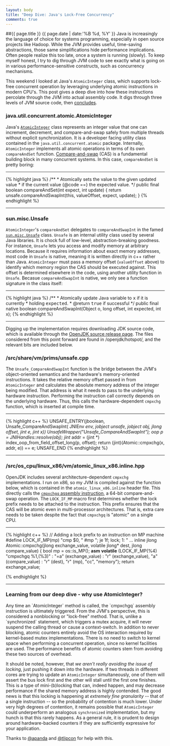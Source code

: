 ```yaml
---
layout: body
title: "Deep Dive: Java's Lock-Free Concurrency"
comments: true
---
```


##{{ page.title }}
<span class="blog_date">{{ page.date | date:'%B %d, %Y' }}</span>
Java is increasingly the language of choice for systems programming, 
especially in open source
projects like Hadoop. While the JVM provides useful, time-saving
abstractions, those same simplifications hide performance implications.
Often people realize this too late, once a system is running (slowly). 
To keep myself honest, I try to dig through JVM code to see exactly what is 
going on in various performance-sensitive constructs, such as concurrency
mechanisms.

This weekend I looked at Java's `AtomicInteger` class, which supports 
lock-free concurrent operation by leveraging underlying atomic instructions 
in modern CPU's. This post gives a deep dive into how these instructions percolate through the JVM into actual assembly code. It digs through three levels
of JVM source code, then <a href="#conclusion">concludes</a>.

### java.util.concurrent.atomic.AtomicInteger
Java's [`AtomicInteger`](http://docs.oracle.com/javase/7/docs/api/java/util/concurrent/atomic/AtomicInteger.html) class
represents an integer value that one can increment, decrement, and 
compare-and-swap safely from multiple threads without explicit
synchronization. It is a developer facing utility class contained in the 
`java.util.concurrent.atomic` package. 
Internally, `AtomicInteger` implements all atomic operations in terms of 
its own `compareAndSet` function. 
[Compare-and-swap](http://en.wikipedia.org/wiki/Compare-and-swap) (CAS) is a fundamental building block in many concurrent systems. In this case,
`compareAndSet` is pretty boring:

* * *

{% highlight java %}
    /**
     * Atomically sets the value to the given updated value
     * if the current value {@code ==} the expected value.
     */
    public final boolean compareAndSet(int expect, int update) {
        return unsafe.compareAndSwapInt(this, valueOffset, expect, update);
    }
{% endhighlight %} 

* * *

### sun.misc.Unsafe
`AtomicInteger`'s `compareAndSet` delegates to `compareAndSwapInt` in the famed 
[`sun.misc.Unsafe`](http://www.docjar.com/html/api/sun/misc/Unsafe.java.html)
class. `Unsafe` is an internal utility class used by several Java libraries.
It is chock full of low-level, abstraction-breaking goodness. 
For instance, `Unsafe` lets you access and modify memory at arbitrary locations.
Because it requires information about exact memory addresses, 
most code in `Unsafe` is native, meaning it is written directly 
in c++ rather than Java. `AtomicInteger` must pass a memory offset 
(`valueOffset` above) to identify which memory region the CAS should be executed
against. This offset is determined elsewhere in the code, using another utility function in `Unsafe`. Becasue `compareAndSwapInt` is native, we only 
see a function signature in the class itself:

* * * 

{% highlight java %}
    /**
     * Atomically update Java variable to <tt>x</tt> if it is currently
     * holding <tt>expected</tt>.
     * @return <tt>true</tt> if successful
     */
    public final native boolean compareAndSwapInt(Object o, long offset,
                                                  int expected,
                                                  int x);
{% endhighlight %}

* * *

<p style="margin-top:10px;">
Digging up the implementation requires downloading JDK source code, 
which is available through the
<a href="http://download.java.net/openjdk/jdk7/">
OpenJDK source release page</a>.
The files considered from this point forward are found in /openjdk/hotspot/,
and the relevant bits are included below.
</p>

### /src/share/vm/prims/unsafe.cpp
The `Unsafe_CompareAndSwapInt` function is the bridge between the JVM's 
object-oriented semantics and the hardware's memory-oriented instructions. 
It takes the relative memory offset passed in from 
`AtomicInteger` and calculates the absolute memory address of the integer
being modified. That address is what it needs to pass to the underlying
hardware instruction. Performing the instruction call correctly depends on the
underlying hardware. Thus, this calls the hardware-dependent `cmpxchg` 
function, which is inserted at compile time.

* * *

{% highlight c++ %}
UNSAFE_ENTRY(jboolean, Unsafe_CompareAndSwapInt(
  JNIEnv *env, jobject unsafe, jobject obj, jlong offset, jint e, jint x))
  UnsafeWrapper("Unsafe_CompareAndSwapInt");
  oop p = JNIHandles::resolve(obj);
  jint* addr = (jint *) index_oop_from_field_offset_long(p, offset);
  return (jint)(Atomic::cmpxchg(x, addr, e)) == e;
UNSAFE_END
{% endhighlight %}

* * *

### /src/os_cpu/linux_x86/vm/atomic_linux_x86.inline.hpp 
OpenJDK includes several architecture-dependent `cmpxchg` implementations. 
I run on x86, so my JVM is compiled against the function below, which
is contained in the `atomic_linux_x86.inline` header file.
This directly calls the 
[`cmpxchgq` assembly instruction](http://faydoc.tripod.com/cpu/cmpxchg.htm), 
a 64-bit compare-and-swap operation.
The `LOCK_IF_MP` macro first determines whether the lock prefix needs to be 
attached to the instruction. This prefix ensures that the CAS will be atomic
even in multi-processor architectures. That is, extra care needs to be taken
despite the fact that `cmpxchgq` is "atomic" on a single CPU.

* * *

{% highlight c++ %}
// Adding a lock prefix to an instruction on MP machine
#define LOCK_IF_MP(mp) "cmp $0, " #mp "; je 1f; lock; 1: "
...
inline jlong Atomic::cmpxchg(jlong exchange_value, volatile jlong* dest, 
  jlong compare_value) {
  bool mp = os::is_MP();
  __asm__ __volatile__ (LOCK_IF_MP(%4) "cmpxchgq %1,(%3)"
                        : "=a" (exchange_value)
                        : "r" (exchange_value), "a" (compare_value)
                        : "r" (dest), "r" (mp), "cc", "memory");
  return exchange_value;

{% endhighlight %}

* * *

<a name="conclusion" style="text-decoration:none">
<h3>Learning from our deep dive - why use AtomicInteger?</h3>
</a>
Any time an `AtomicInteger` method is called, the `cmpxchgq` assembly 
instruction is
ultimately triggered. From the JVM's perspective, this is 
considered a nonblocking or "lock-free" method. That is, unlike a 
`synchronized` statement, which triggers a mutex acquire, it will never suspend
the calling thread or cause a context-switch. In addition to never blocking,
atomic counters entirely avoid the OS interaction required by kernel-based 
mutex implementations. There is no need to switch to kernel space when
performing a concurrent operation, since no kernel facilities are used.
The performance benefits of atomic counters stem from avoiding these two 
sources of overhead.

It should be noted, however, that _we aren't really avoiding
the issue of locking_, just pushing it down into the hardware. If two threads
in different cores are trying to update an `AtomicInteger` simultaneously, 
one of them will assert the bus lock first and the other will stall until 
the first one finishes. This is a type of mini-(b)locking that can, indeed 
happen, and may decrease performance if the shared memory address is highly 
contended. The good news is that this locking is happening at 
_extremely fine granularity_ -- that of a single instruction -- so the
probability of contention is much lower. Under very high
degrees of contention, it remains possible that `AtomicInteger` could 
underperform an analogous `synchronized` implementation, but my hunch is 
that this rarely happens. As a general rule, it is prudent to design around
hardware-backed counters if they are sufficiently expressive for your
application.

Thanks to [@apanda](https://twitter.com/apanda) and [@tlipcon](https://twitter.com/tlipcon) for help with this.
